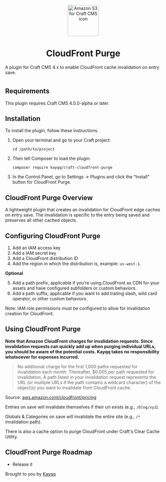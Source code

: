 <p align="center"><img src="./src/icon.svg" width="100" height="100" alt="Amazon S3 for Craft CMS icon"></p>

<h1 align="center">CloudFront Purge</h1>

A plugin for Craft CMS 4.x to enable CloudFront cache invalidation on entry save.

#

## Requirements

This plugin requires Craft CMS 4.0.0-alpha or later.

## Installation

To install the plugin, follow these instructions.

1.  Open your terminal and go to your Craft project:

        cd /path/to/project

2.  Then tell Composer to load the plugin:

        composer require kayqq/craft-cloudfront-purge

3.  In the Control Panel, go to Settings → Plugins and click the “Install” button for CloudFront Purge.

## CloudFront Purge Overview

A lightweight plugin that creates an invalidation for CloudFront edge caches on entry save.
The invalidation is specific to the entry being saved and preserves all other cached objects.

## Configuring CloudFront Purge

1. Add an IAM access key
2. Add a IAM secret key
3. Add a CloudFront distribution ID
4. Add the region in which the distribution is, example: `us-west-1`.

**Optional**

5. Add a path prefix, applicable if you’re using CloudFront as CDN for your assets and have configured subfolders or custom behaviors.
6. Add a path suffix, applicable if you want to add trailing slash, wild card operator, or other custom behaviors.

Note: IAM role permissions must be configured to allow for invalidation creation for CloudFront.

## Using CloudFront Purge

**Note that Amazon CloudFront charges for invalidation requests. Since invalidation requests can quickly add up when purging individual URLs, you should be aware of the potential costs. Kayqq takes no responsibility whatsoever for expenses incurred.**

> No additional charge for the first 1,000 paths requested for invalidation each month. Thereafter, \$0.005 per path requested for invalidation.
> A path listed in your invalidation request represents the URL (or multiple URLs if the path contains a wildcard character) of the object(s) you want to invalidate from CloudFront cache.

Source: [aws.amazon.com/cloudfront/pricing](https://aws.amazon.com/cloudfront/pricing/)

Entries on save will invalidate themselves if their uri exists (e.g., `/blog/xyz`).

Globals & Categories on save will invalidate the entire site (e.g., `/*` invalidation path).

There is also a cache option to purge CloudFront under Craft's Clear Cache Utility.

## CloudFront Purge Roadmap

- Release it

Brought to you by [Kayqq](https://www.github.com/kayqq)
